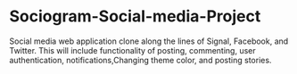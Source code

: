 # Sociogram-Social-media-Project
Social media web application clone along the lines of Signal, Facebook, and Twitter. This will include functionality of posting, commenting, user authentication, notifications,Changing theme color, and posting stories. 
